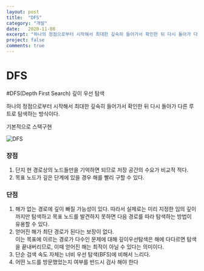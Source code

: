 ```yaml
---
layout: post
title:  "DFS"
category: "개발"
date:   2020-11-08
excerpt: "하나의 정점으로부터 시작해서 최대한 깊숙히 들어가서 확인한 뒤 다시 돌아가 다른 루트로 탐색하는 방식이다."
project: false
comments: true
---
```

DFS
=============
#DFS(Depth First Search) 깊이 우선 탐색

하나의 정점으로부터 시작해서 최대한 깊숙히 들어가서 확인한 뒤 다시 돌아가 다른 루트로 탐색하는 방식이다.

기본적으로 스택구현

![DFS](https://gmlwjd9405.github.io/images/algorithm-dfs-vs-bfs/dfs-example.png)

<h3>장점</h3>

1. 단지 현 경로상의 노드들만을 기억하면 되므로 저장 공간의 수요가 비교적 적다.
2. 목표 노드가 깊은 단계에 있을 경우 해를 빨리 구할 수 있다.


<h3>단점</h3>

1. 해가 없는 경로에 깊이 빠질 가능성이 있다. 
  따라서 실제로는 미리 지정한 임의 깊이까지만 탐색하고 목표 노드를 발견하지 못하면 다음 경로를 따라 탐색하는 방법이 유용할 수 있다.<br>
2. 얻어진 해가 최단 경로가 된다는 보장이 없다. <br>
  이는 목표에 이르는 경로가 다수인 문제에 대해 깊이우선탐색은 해에 다다르면 탐색을 끝내버리므로, 이때 얻어진 해는 최적이 아닐 수 있다는 의미이다.<br>
3. 단순 검색 속도 자체는 너비 우선 탐색(BFS)에 비해서 느리다.
4. 어떤 노드를 방문했었는지 여부를 반드시 검사 해야 한다
